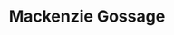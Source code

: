 ---
collection_archive: false
collection_awards: []
collection_category:
  - Lifestyle
  - Stock
  - Color
  - Sports + Athletes
  - Portraits
collection_content: ''
collection_cover: 'https://d1sf55qlb7p6hz.cloudfront.net/mackenzie-1.jpg'
collection_cover_mobile: 'https://d1sf55qlb7p6hz.cloudfront.net/verticalcovers-19.jpg'
collection_description: ''
collection_exhibition: []
collection_filter: Commissioned + Stock
collection_hidden: false
collection_meta: ''
collection_press: []
collection_preview:
  - 'https://d1sf55qlb7p6hz.cloudfront.net/makenzie_covers-1.jpg'
  - 'https://d1sf55qlb7p6hz.cloudfront.net/makenzie_covers-2.jpg'
  - 'https://d1sf55qlb7p6hz.cloudfront.net/makenzie_covers-3.jpg'
  - 'https://d1sf55qlb7p6hz.cloudfront.net/makenzie_covers-4.jpg'
cover_image: 'https://d1sf55qlb7p6hz.cloudfront.net/social-27.jpg'
date: ''
hide_footer: true
layout: blocks
logo: ''
navigation_theme: white
slug: Mackenzie-Gossage
theme_color: '#9394AD'
theme_color_all_works: '#B4B4FC'
title: Mackenzie Gossage
collection_blocks:
  - _bookshop_name: collections/media-row-start
    row_alignment: between
  - _bookshop_name: collections/media-element
    block: media-element
    color: '#F8E0CE'
    image: 'https://d1sf55qlb7p6hz.cloudfront.net/mackenzie-1.jpg'
    margin_left: '10'
    margin_right: ''
    margin_y: '100'
    width: '60'
  - _bookshop_name: collections/media-row
    row_alignment: between
  - _bookshop_name: collections/media-element
    block: media-element
    color: '#D7DFF1'
    image: 'https://d1sf55qlb7p6hz.cloudfront.net/mackenzie-3.jpg'
    margin_left: '15'
    margin_right: '0'
    margin_y: '300'
    width: '25'
  - _bookshop_name: collections/media-element
    block: media-element
    color: '#F4DEE4'
    image: 'https://d1sf55qlb7p6hz.cloudfront.net/mackenzie-2.jpg'
    margin_left: '0'
    margin_right: '20'
    margin_y: '200'
    width: '33'
  - _bookshop_name: collections/media-row
    row_alignment: between
  - _bookshop_name: collections/media-element
    block: media-element
    color: '#F5E8D5'
    image: 'https://d1sf55qlb7p6hz.cloudfront.net/mackenzie-4.jpg'
    margin_left: '40'
    margin_y: '100'
    width: '20'
  - _bookshop_name: collections/media-row
    row_alignment: between
  - _bookshop_name: collections/media-element
    block: media-element
    color: '#F9E0CF'
    image: 'https://d1sf55qlb7p6hz.cloudfront.net/mackenzie-5.jpg'
    margin_left: '55'
    margin_y: '100'
    width: '45'
  - _bookshop_name: collections/media-row-end
---